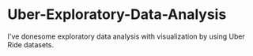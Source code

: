 # Uber-Exploratory-Data-Analysis
I've donesome exploratory data analysis with visualization by using Uber Ride datasets.
